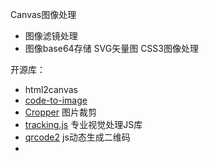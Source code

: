 Canvas图像处理
- 图像滤镜处理
- 图像base64存储
SVG矢量图
CSS3图像处理

开源库：
- html2canvas
- [code-to-image](https://github.com/akira-cn/code-to-image)
- [Cropper](https://fengyuanchen.github.io/cropper/) 图片裁剪
- [tracking.js](https://github.com/eduardolundgren/tracking.js/) 专业视觉处理JS库
- [qrcode2](https://github.com/nicolaszhao/qrcode2) js动态生成二维码
- 

